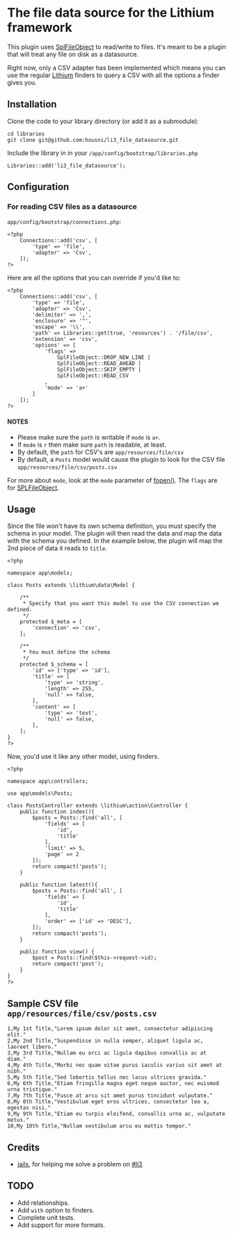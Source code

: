 # The file data source for the Lithium framework

This plugin uses [SplFileObject](http://php.net/manual/en/class.splfileobject.php) to read/write to files.
It's meant to be a plugin that will treat any file on disk as a datasource.

Right now, only a CSV adapter has been implemented which means you can use the regular [Lithium](https://github.com/UnionOfRAD/lithium) finders to query a CSV with all the options a finder gives you.


## Installation

Clone the code to your library directory (or add it as a submodule):

	cd libraries
	git clone git@github.com:housni/li3_file_datasource.git

Include the library in in your `/app/config/bootstrap/libraries.php`

	Libraries::add('li3_file_datasource');

## Configuration

### For reading CSV files as a datasource
`app/config/bootstrap/connections.php`:

	<?php
		Connections::add('csv', [
			'type' => 'file',
			'adapter' => 'Csv',
		]);
	?>

Here are all the options that you can override if you'd like to:

	<?php
		Connections::add('csv', [
			'type' => 'file',
			'adapter' => 'Csv',
			'delimiter' => ',',
			'enclosure' => '"',
			'escape' => '\\',
			'path' => Libraries::get(true, 'resources') . '/file/csv',
			'extension' => 'csv',
			'options' => [
				'flags' => 
					SplFileObject::DROP_NEW_LINE |
					SplFileObject::READ_AHEAD |
					SplFileObject::SKIP_EMPTY |
					SplFileObject::READ_CSV
				,
				'mode' => 'a+'
			]
		]);
	?>

#### NOTES
* Please make sure the `path` is writable if `mode` is `a+`.
* If `mode` is `r` then make sure `path` is readable, at least.
* By default, the `path` for CSV's are `app/resources/file/csv`
* By default, a `Posts` model would cause the plugin to look for the CSV file `app/resources/file/csv/posts.csv`

For more about `mode`, look at the `mode` parameter of [fopen()](http://www.php.net/manual/en/function.fopen.php#function.fopen).
The `flags` are for [SPLFileObject](http://www.php.net/manual/en/class.splfileobject.php#splfileobject.constants).


## Usage
Since the file won't have its own schema definition, you must specify the schema in your model.
The plugin will then read the data and map the data with the schema you defined.
In the example below, the plugin will map the 2nd piece of data it reads to `title`.

	<?php

	namespace app\models;

	class Posts extends \lithium\data\Model {

		/**
		 * Specify that you want this model to use the CSV connection we defined.
		 */
		protected $_meta = [ 
			'connection' => 'csv',
		];

		/**
		 * You must define the schema
		 */
		protected $_schema = [ 
			'id' => ['type' => 'id'],
			'title' => [
				'type' => 'string',
				'length' => 255, 
				'null' => false,
			],
			'content' => [
				'type' => 'text',
				'null' => false,
			],
		];
	}
	?>

Now, you'd use it like any other model, using finders.

	<?php

	namespace app\controllers;

	use app\models\Posts;

	class PostsController extends \lithium\action\Controller {
		public function index(){
			$posts = Posts::find('all', [
				'fields' => [
					'id',
					'title'
				],
				'limit' => 5,
				'page' => 2
			]);
			return compact('posts');
		}

		public function latest(){
			$posts = Posts::find('all', [
				'fields' => [
					'id',
					'title'
				],
				'order' => ['id' => 'DESC'],
			]);
			return compact('posts');
		}

		public function view() {
			$post = Posts::find($this->request->id);
			return compact('post');
		}
	}
	?>


## Sample CSV file `app/resources/file/csv/posts.csv`

	1,My 1st Title,"Lorem ipsum dolor sit amet, consectetur adipiscing elit."
	2,My 2nd Title,"Suspendisse in nulla semper, aliquet ligula ac, laoreet libero."
	3,My 3rd Title,"Nullam eu orci ac ligula dapibus convallis ac at diam."
	4,My 4th Title,"Morbi nec quam vitae purus iaculis varius sit amet at nibh."
	5,My 5th Title,"Sed lobortis tellus nec lacus ultrices gravida."
	6,My 6th Title,"Etiam fringilla magna eget neque auctor, nec euismod urna tristique."
	7,My 7th Title,"Fusce at arcu sit amet purus tincidunt vulputate."
	8,My 8th Title,"Vestibulum eget eros ultrices, consectetur leo a, egestas nisi."
	9,My 9th Title,"Etiam eu turpis eleifend, convallis urna ac, vulputate metus."
	10,My 10th Title,"Nullam vestibulum arcu eu mattis tempor."



## Credits
* [jails](https://github.com/jails), for helping me solve a problem on [#li3](irc://irc.freenode.net/#li3)



## TODO
* Add relationships.
* Add `with` option to finders.
* Complete unit tests.
* Add support for more formats.